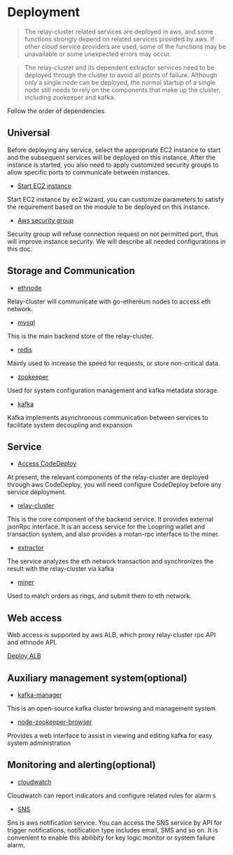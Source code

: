 # Deployment
> The relay-cluster related services are deployed in aws, and some functions strongly depend on related services provided by aws. If other cloud service providers are used, some of the functions may be unavailable or some unexpected errors may occur.

> The relay-cluster and its dependent extractor services need to be deployed through the cluster to avoid all points of failure. Although only a single node can be deployed, the normal startup of a single node still needs to rely on the components that make up the cluster, including zookeeper and kafka.

Follow the order of dependencies

## Universal
Before deploying any service, select the appropriate EC2 instance to start and the subsequent services will be deployed on this instance. After the instance is started, you also need to apply customized security groups to allow specific ports to communicate between instances.

* [Start EC2 instance](new_ec2.md)

Start EC2 instance by ec2 wizard, you can customize parameters to satisfy the requirement based on the module to be deployed on this instance.

* [Aws security group](security_group.md)

Security group will refuse connection request on not permitted port, thus will improve instance security. We will describe all needed configurations in this doc.

## Storage and Communication
* [ethnode](deploy_geth.md)

Relay-cluster will communicate with go-ethereum nodes to access eth network.

* [mysql](deploy_mysql.md)

This is the main backend store of the relay-cluster.

* [redis](deploy_redis.md)

Mainly used to increase the speed for requests, or store non-critical data.

* [zookeeper](deploy_zookeeper.md)

Used for system configuration management and kafka metadata storage.

* [kafka](deploy_kafka.md)

Kafka implements asynchronous communication between services to facilitate system decoupling and expansion

## Service
* [Access CodeDeploy](codedeploy.md)

At present, the relevant components of the relay-cluster are deployed through aws CodeDeploy, you will need configure CodeDeploy before any service deployment.

* [relay-cluster](deploy_relay_cluster.md)

This is the core component of the backend service. It provides external jsonRpc interface. It is an access service for the Loopring wallet and transaction system, and also provides a motan-rpc interface to the miner.

* [extractor](deploy_extractor.md)

The service analyzes the eth network transaction and synchronizes the result with the relay-cluster via kafka

* [miner](deploy_miner.md)

Used to match orders as rings, and submit them to eth network.

## Web access
Web access is supported by aws ALB, which proxy relay-cluster rpc API and ethnode API.

[Deploy ALB](deploy_alb.md)

## Auxiliary management system(optional)
* [kafka-manager](deploy_kafka_manager.md)

This is an open-source kafka cluster browsing and management system

* [node-zookeeper-browser](deploy_zk_browser.md)

Provides a web interface to assist in viewing and editing kafka for easy system administration

## Monitoring and alerting(optional)
* [cloudwatch](cloudwatch.md)

Cloudwatch can report indicators and configure related rules for alarm
s
* [SNS](sns.md)

Sns is aws notification service. You can access the SNS service by API for trigger notifications, notification type includes email, SMS and so on. It is convenient to enable this abilibity for key logic monitor or system failure alarm.
